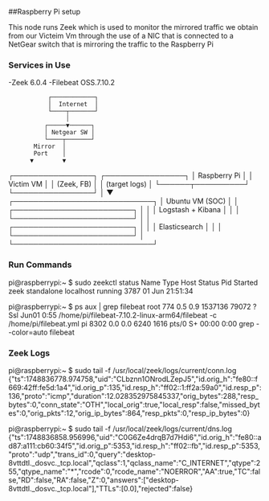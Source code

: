 ##Raspberry Pi setup

This node runs Zeek which is used to monitor the mirrored traffic we obtain from our Victeim Vm through the use of a NIC that is connected to a NetGear switch that is mirroring the traffic to the Raspberry Pi

### Services in Use 
-Zeek 6.0.4
-Filebeat OSS.7.10.2



               ┌────────────┐
               │  Internet  │
               └────┬───────┘
                    │
              ┌─────▼──────┐
              │ Netgear SW │
              └────┬───────┘
           Mirror  │
           Port    │
          ▼        ▼
┌────────────────┐ ┌────────────────┐
│  Raspberry Pi  │ │   Victim VM    │
│  (Zeek, FB)     │ │ (target logs)  │
└──────┬──────────┘ └────────────────┘
       │
       ▼
┌────────────────────────────┐
│     Ubuntu VM (SOC)        │
│ ┌────────────────────────┐ │
│ │  Logstash + Kibana     │ │
│ └────────────────────────┘ │
│ ┌────────────────────────┐ │
│ │     Elasticsearch      │ │
│ └────────────────────────┘ │
└────────────────────────────┘



### Run Commands

pi@raspberrypi:~ $ sudo zeekctl status
Name         Type       Host          Status    Pid    Started
zeek         standalone localhost     running   3787   01 Jun 21:51:34

pi@raspberrypi:~ $ ps aux | grep filebeat
root         774  0.5  0.9 1537136 79072 ?       Ssl  Jun01   0:55 /home/pi/filebeat-7.10.2-linux-arm64/filebeat -c /home/pi/filebeat.yml
pi          8302  0.0  0.0   6240  1616 pts/0    S+   00:00   0:00 grep --color=auto filebeat

### Zeek Logs
pi@raspberrypi:~ $ sudo tail -f /usr/local/zeek/logs/current/conn.log
{"ts":1748836778.974758,"uid":"CLbznn1ONrodLZepJ5","id.orig_h":"fe80::f669:42ff:fe5d:1a4","id.orig_p":135,"id.resp_h":"ff02::1:ff2a:59a0","id.resp_p":136,"proto":"icmp","duration":12.028352975845337,"orig_bytes":288,"resp_bytes":0,"conn_state":"OTH","local_orig":true,"local_resp":false,"missed_bytes":0,"orig_pkts":12,"orig_ip_bytes":864,"resp_pkts":0,"resp_ip_bytes":0}

pi@raspberrypi:~ $ sudo tail -f /usr/local/zeek/logs/current/dns.log
{"ts":1748836858.956996,"uid":"C0G6Ze4drqB7d7Hdi6","id.orig_h":"fe80::ad87:a111:cb60:34f5","id.orig_p":5353,"id.resp_h":"ff02::fb","id.resp_p":5353,"proto":"udp","trans_id":0,"query":"desktop-8vttdtl._dosvc._tcp.local","qclass":1,"qclass_name":"C_INTERNET","qtype":255,"qtype_name":"*","rcode":0,"rcode_name":"NOERROR","AA":true,"TC":false,"RD":false,"RA":false,"Z":0,"answers":["desktop-8vttdtl._dosvc._tcp.local"],"TTLs":[0.0],"rejected":false}
